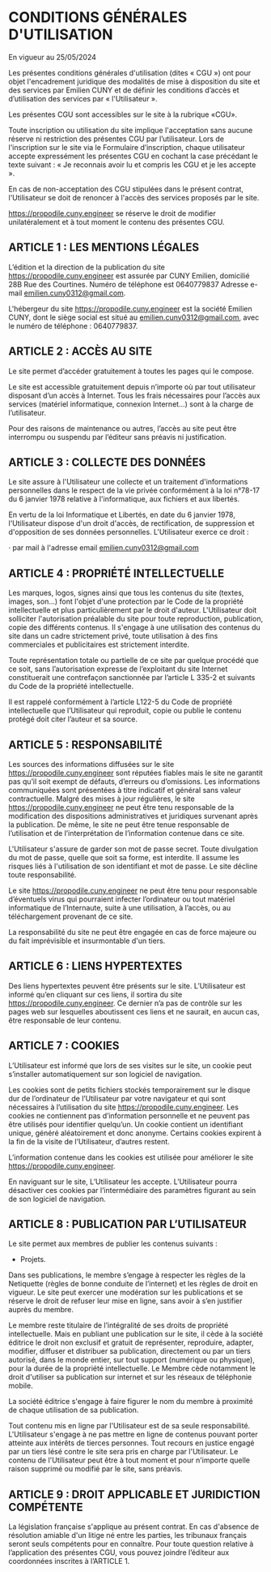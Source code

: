 # CONDITIONS GÉNÉRALES D'UTILISATION
En vigueur au 25/05/2024

Les présentes conditions générales d'utilisation (dites « CGU ») ont pour objet l'encadrement juridique
des modalités de mise à disposition du site et des services par Emilien CUNY et de définir les
conditions d’accès et d’utilisation des services par « l'Utilisateur ».

Les présentes CGU sont accessibles sur le site à la rubrique «CGU».

Toute inscription ou utilisation du site implique l'acceptation sans aucune réserve ni restriction des
présentes CGU par l’utilisateur. Lors de l'inscription sur le site via le Formulaire d’inscription, chaque
utilisateur accepte expressément les présentes CGU en cochant la case précédant le texte suivant : «
Je reconnais avoir lu et compris les CGU et je les accepte ».

En cas de non-acceptation des CGU stipulées dans le présent contrat, l'Utilisateur se doit de
renoncer à l'accès des services proposés par le site.

https://propodile.cuny.engineer se réserve le droit de modifier unilatéralement et à tout moment le
contenu des présentes CGU.

## ARTICLE 1 : LES MENTIONS LÉGALES

L’édition et la direction de la publication du site https://propodile.cuny.engineer est assurée par CUNY
Emilien, domicilié 28B Rue des Courtines.
Numéro de téléphone est 0640779837
Adresse e-mail emilien.cuny0312@gmail.com.

L'hébergeur du site https://propodile.cuny.engineer est la société Emilien CUNY, dont le siège social
est situé au emilien.cuny0312@gmail.com, avec le numéro de téléphone : 0640779837.

## ARTICLE 2 : ACCÈS AU SITE

Le site permet d’accéder gratuitement à toutes les pages qui le compose.

Le site est accessible gratuitement depuis n’importe où par tout utilisateur disposant d’un accès à Internet. Tous les frais nécessaires pour l’accès aux services (matériel informatique, connexion Internet…) sont à la charge de l’utilisateur.

Pour des raisons de maintenance ou autres, l’accès au site peut être interrompu ou suspendu par l’éditeur sans préavis ni justification.

## ARTICLE 3 : COLLECTE DES DONNÉES

Le site assure à l'Utilisateur une collecte et un traitement d'informations personnelles dans le respect
de la vie privée conformément à la loi n°78-17 du 6 janvier 1978 relative à l'informatique, aux fichiers
et aux libertés.

En vertu de la loi Informatique et Libertés, en date du 6 janvier 1978, l'Utilisateur dispose d'un droit
d'accès, de rectification, de suppression et d'opposition de ses données personnelles. L'Utilisateur
exerce ce droit :

· par mail à l'adresse email emilien.cuny0312@gmail.com

## ARTICLE 4 : PROPRIÉTÉ INTELLECTUELLE

Les marques, logos, signes ainsi que tous les contenus du site (textes, images, son…) font l'objet
d'une protection par le Code de la propriété intellectuelle et plus particulièrement par le droit d'auteur.
L'Utilisateur doit solliciter l'autorisation préalable du site pour toute reproduction, publication, copie
des différents contenus. Il s'engage à une utilisation des contenus du site dans un cadre strictement
privé, toute utilisation à des fins commerciales et publicitaires est strictement interdite.

Toute représentation totale ou partielle de ce site par quelque procédé que ce soit, sans l’autorisation
expresse de l’exploitant du site Internet constituerait une contrefaçon sanctionnée par l’article L 335-2
et suivants du Code de la propriété intellectuelle.

Il est rappelé conformément à l’article L122-5 du Code de propriété intellectuelle que l’Utilisateur qui
reproduit, copie ou publie le contenu protégé doit citer l’auteur et sa source.

## ARTICLE 5 : RESPONSABILITÉ

Les sources des informations diffusées sur le site https://propodile.cuny.engineer sont réputées
fiables mais le site ne garantit pas qu’il soit exempt de défauts, d’erreurs ou d’omissions.
Les informations communiquées sont présentées à titre indicatif et général sans valeur contractuelle.
Malgré des mises à jour régulières, le site https://propodile.cuny.engineer ne peut être tenu
responsable de la modification des dispositions administratives et juridiques survenant après la
publication. De même, le site ne peut être tenue responsable de l’utilisation et de l’interprétation de
l’information contenue dans ce site.

L'Utilisateur s'assure de garder son mot de passe secret. Toute divulgation du mot de passe, quelle
que soit sa forme, est interdite. Il assume les risques liés à l'utilisation de son identifiant et mot de
passe. Le site décline toute responsabilité.

Le site https://propodile.cuny.engineer ne peut être tenu pour responsable d’éventuels virus qui
pourraient infecter l’ordinateur ou tout matériel informatique de l’Internaute, suite à une utilisation, à
l’accès, ou au téléchargement provenant de ce site.

La responsabilité du site ne peut être engagée en cas de force majeure ou du fait imprévisible et
insurmontable d'un tiers.

## ARTICLE 6 : LIENS HYPERTEXTES

Des liens hypertextes peuvent être présents sur le site. L’Utilisateur est informé qu’en cliquant sur ces
liens, il sortira du site https://propodile.cuny.engineer. Ce dernier n’a pas de contrôle sur les pages
web sur lesquelles aboutissent ces liens et ne saurait, en aucun cas, être responsable de leur
contenu.

## ARTICLE 7 : COOKIES
L’Utilisateur est informé que lors de ses visites sur le site, un cookie peut s’installer automatiquement
sur son logiciel de navigation.

Les cookies sont de petits fichiers stockés temporairement sur le disque dur de l’ordinateur de
l’Utilisateur par votre navigateur et qui sont nécessaires à l’utilisation du site
https://propodile.cuny.engineer. Les cookies ne contiennent pas d’information personnelle et ne
peuvent pas être utilisés pour identifier quelqu’un. Un cookie contient un identifiant unique, généré
aléatoirement et donc anonyme. Certains cookies expirent à la fin de la visite de l’Utilisateur, d’autres
restent.

L’information contenue dans les cookies est utilisée pour améliorer le site
https://propodile.cuny.engineer.

En naviguant sur le site, L’Utilisateur les accepte.
L’Utilisateur pourra désactiver ces cookies par l’intermédiaire des paramètres figurant au sein de son
logiciel de navigation.

## ARTICLE 8 : PUBLICATION PAR L’UTILISATEUR

Le site permet aux membres de publier les contenus suivants :

- Projets.

Dans ses publications, le membre s’engage à respecter les règles de la Netiquette (règles de bonne
conduite de l’internet) et les règles de droit en vigueur.
Le site peut exercer une modération sur les publications et se réserve le droit de refuser leur mise en
ligne, sans avoir à s’en justifier auprès du membre.

Le membre reste titulaire de l’intégralité de ses droits de propriété intellectuelle. Mais en publiant une
publication sur le site, il cède à la société éditrice le droit non exclusif et gratuit de représenter,
reproduire, adapter, modifier, diffuser et distribuer sa publication, directement ou par un tiers autorisé,
dans le monde entier, sur tout support (numérique ou physique), pour la durée de la propriété
intellectuelle. Le Membre cède notamment le droit d'utiliser sa publication sur internet et sur les
réseaux de téléphonie mobile.

La société éditrice s'engage à faire figurer le nom du membre à proximité de chaque utilisation de sa
publication.

Tout contenu mis en ligne par l'Utilisateur est de sa seule responsabilité. L'Utilisateur s'engage à ne
pas mettre en ligne de contenus pouvant porter atteinte aux intérêts de tierces personnes. Tout
recours en justice engagé par un tiers lésé contre le site sera pris en charge par l'Utilisateur.
Le contenu de l'Utilisateur peut être à tout moment et pour n'importe quelle raison supprimé ou
modifié par le site, sans préavis.

## ARTICLE 9 : DROIT APPLICABLE ET JURIDICTION COMPÉTENTE

La législation française s'applique au présent contrat. En cas d'absence de résolution amiable d'un
litige né entre les parties, les tribunaux français seront seuls compétents pour en connaître.
Pour toute question relative à l’application des présentes CGU, vous pouvez joindre l’éditeur aux
coordonnées inscrites à l’ARTICLE 1.
